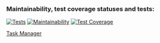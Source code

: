 ### Maintainability, test coverage statuses and tests:
[![Tests](https://github.com/elizablok/task-manager/actions/workflows/node-ci.yml/badge.svg)](https://github.com/elizablok/task-manager/actions/workflows/node-ci.yml)
[![Maintainability](https://api.codeclimate.com/v1/badges/93217bb67f66e729cabe/maintainability)](https://codeclimate.com/github/elizablok/task-manager/maintainability)
[![Test Coverage](https://api.codeclimate.com/v1/badges/93217bb67f66e729cabe/test_coverage)](https://codeclimate.com/github/elizablok/task-manager/test_coverage)

[Task Manager](https://this-is-task-manager.herokuapp.com/)